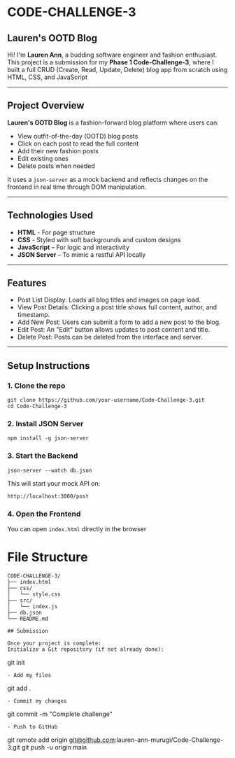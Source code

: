 # CODE-CHALLENGE-3
## Lauren's OOTD Blog

Hi! I'm **Lauren Ann**, a budding software engineer and fashion enthusiast.
This project is a submission for my **Phase 1 Code-Challenge-3**, where I built a full CRUD (Create, Read, Update, Delete) blog app from scratch using HTML, CSS, and JavaScript
___
## Project Overview

**Lauren's OOTD Blog** is a fashion-forward blog platform where users can:
- View outfit-of-the-day (OOTD) blog posts
- Click on each post to read the full content
- Add their new fashion posts
- Edit existing ones
- Delete posts when needed

It uses a `json-server` as a mock backend and reflects changes on the frontend in real time through DOM manipulation.

___
## Technologies Used
- **HTML** - For page structure
- **CSS** - Styled with soft backgrounds and custom designs
- **JavaScript** – For logic and interactivity
- **JSON Server** – To mimic a restful API locally

___

## Features
- Post List Display: Loads all blog titles and images on page load.
- View Post Details: Clicking a post title shows full content, author, and timestamp.
- Add New Post: Users can submit a form to add a new post to the blog.
- Edit Post: An "Edit" button allows updates to post content and title.
- Delete Post: Posts can be deleted from the interface and server.

___

## Setup Instructions

### 1. Clone the repo
```
git clone https://github.com/your-username/Code-Challenge-3.git
cd Code-Challenge-3
```
### 2. Install JSON Server
```
npm install -g json-server
```
### 3. Start the Backend
```
json-server --watch db.json
```
This will start your mock API on:
```
http://localhost:3000/post
```

### 4. Open the Frontend
You can open `index.html` directly in the browser

# File Structure
```
CODE-CHALLENGE-3/
├── index.html          
├── css/
│   └── style.css         
├── src/
│   └── index.js          
├── db.json               
└── README.md   

## Submission

Once your project is complete:
Initialize a Git repository (if not already done):
```
git init
```
- Add my files
```
git add .
```
- Commit my changes
```
git commit -m "Complete challenge"
```
- Push to GitHub
```
git remote add origin git@github.com:lauren-ann-murugi/Code-Challenge-3.git
git push -u origin main
```
